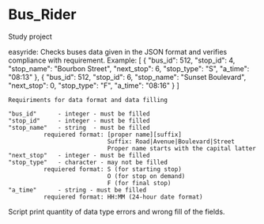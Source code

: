 # Bus_Rider
Study project

easyride:
Checks buses data given in the JSON format and verifies compliance with requirement.
    Example:
    [
    {
        "bus_id": 512,
        "stop_id": 4,
        "stop_name": "Bourbon Street",
        "next_stop": 6,
        "stop_type": "S",
        "a_time": "08:13"
    },
    {
        "bus_id": 512,
        "stop_id": 6,
        "stop_name": "Sunset Boulevard",
        "next_stop": 0,
        "stop_type": "F",
        "a_time": "08:16"
    }
]
    
    Requiriments for data format and data filling
    
    "bus_id"      - integer - must be filled
    "stop_id"     - integer - must be filled
    "stop_name"   - string  - must be filled
              requiered format: [proper name][suffix]
                                Suffix: Road|Avenue|Boulevard|Street
                                Proper name starts with the capital latter
    "next_stop"   - integer - must be filled
    "stop_type"   - character - may not be filled
              requiered format: S (for starting stop)
                                O (for stop on demand)
                                F (for final stop)
    "a_time"      - string - must be filled
              requiered format: HH:MM (24-hour date format)
              
  
  Script print quantity of data type errors and wrong fill of the fields.
